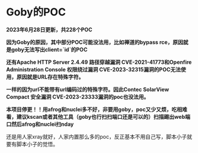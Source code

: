 # Goby的POC

**2023年6月28日更新，共228个POC**

**因为Goby的原因，其中部分POC可能没法用，比如禅道的bypass rce，原因就是goby无法写出client=\`id\`的POC**

**还有Apache HTTP Server 2.4.49 路径穿越漏洞 CVE-2021-41773和Openfire Administration Console 权限绕过漏洞 CVE-2023-32315漏洞的POC无法使用，原因就是URL存在特殊字符。**

**一样的因为url不能带有url编码过的特殊字符。因此Contec SolarView Compact 安全漏洞 CVE-2023-23333漏洞的poc也没法用。**

**本项目停更！！用afrog和nuclei多不好，非要用goby，poc又少又烦，吃相难看，建议kscan或者其他工具（goby也行扫扫端口还是可以的）扫描踢出web端口然后afrog和nuclei扫nday**

还是用人家xray就好，人家内置那么多的poc，反正基本不用自己写，脚本小子就要有脚本小子的觉悟。
